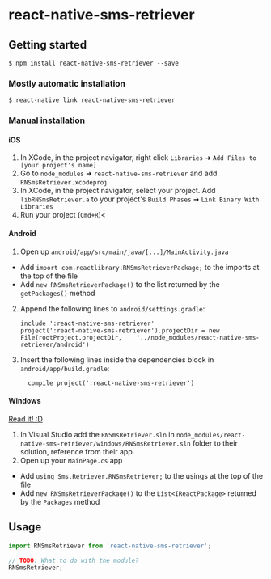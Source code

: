 
# react-native-sms-retriever

## Getting started

`$ npm install react-native-sms-retriever --save`

### Mostly automatic installation

`$ react-native link react-native-sms-retriever`

### Manual installation


#### iOS

1. In XCode, in the project navigator, right click `Libraries` ➜ `Add Files to [your project's name]`
2. Go to `node_modules` ➜ `react-native-sms-retriever` and add `RNSmsRetriever.xcodeproj`
3. In XCode, in the project navigator, select your project. Add `libRNSmsRetriever.a` to your project's `Build Phases` ➜ `Link Binary With Libraries`
4. Run your project (`Cmd+R`)<

#### Android

1. Open up `android/app/src/main/java/[...]/MainActivity.java`
  - Add `import com.reactlibrary.RNSmsRetrieverPackage;` to the imports at the top of the file
  - Add `new RNSmsRetrieverPackage()` to the list returned by the `getPackages()` method
2. Append the following lines to `android/settings.gradle`:
  	```
  	include ':react-native-sms-retriever'
  	project(':react-native-sms-retriever').projectDir = new File(rootProject.projectDir, 	'../node_modules/react-native-sms-retriever/android')
  	```
3. Insert the following lines inside the dependencies block in `android/app/build.gradle`:
  	```
      compile project(':react-native-sms-retriever')
  	```

#### Windows
[Read it! :D](https://github.com/ReactWindows/react-native)

1. In Visual Studio add the `RNSmsRetriever.sln` in `node_modules/react-native-sms-retriever/windows/RNSmsRetriever.sln` folder to their solution, reference from their app.
2. Open up your `MainPage.cs` app
  - Add `using Sms.Retriever.RNSmsRetriever;` to the usings at the top of the file
  - Add `new RNSmsRetrieverPackage()` to the `List<IReactPackage>` returned by the `Packages` method


## Usage
```javascript
import RNSmsRetriever from 'react-native-sms-retriever';

// TODO: What to do with the module?
RNSmsRetriever;
```
  
